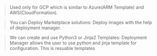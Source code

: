 > Used only for GCP which is similar to Azure(ARM Template) and AWS(CloudFormation).

> You can Deploy Marketplace solutions: Deploy images with the help of deployment manager.

> We can create and use Python3 or Jinja2 Templates: Deployment Manager allows the user to use python and jinja template for configuration. This is resuable templates 